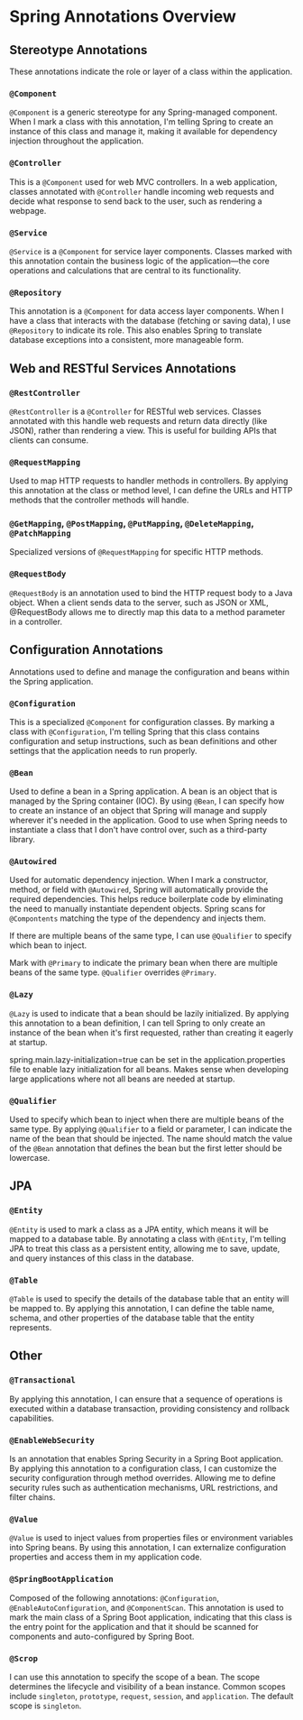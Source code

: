 # Spring Annotations Overview

## Stereotype Annotations

These annotations indicate the role or layer of a class within the application.

### `@Component`
`@Component` is a generic stereotype for any Spring-managed component. When I mark a class with this annotation, I'm telling Spring to create an instance of this class and manage it, making it available for dependency injection throughout the application.

### `@Controller`
This is a `@Component` used for web MVC controllers. In a web application, classes annotated with `@Controller` handle incoming web requests and decide what response to send back to the user, such as rendering a webpage.

### `@Service`
`@Service` is a `@Component` for service layer components. Classes marked with this annotation contain the business logic of the application—the core operations and calculations that are central to its functionality.

### `@Repository`
This annotation is a `@Component` for data access layer components. When I have a class that interacts with the database (fetching or saving data), I use `@Repository` to indicate its role. This also enables Spring to translate database exceptions into a consistent, more manageable form.

## Web and RESTful Services Annotations

### `@RestController`
`@RestController` is a `@Controller` for RESTful web services. Classes annotated with this handle web requests and return data directly (like JSON), rather than rendering a view. This is useful for building APIs that clients can consume.

### `@RequestMapping`
Used to map HTTP requests to handler methods in controllers. By applying this annotation at the class or method level, I can define the URLs and HTTP methods that the controller methods will handle.

### `@GetMapping`, `@PostMapping`, `@PutMapping`, `@DeleteMapping`, `@PatchMapping`
Specialized versions of `@RequestMapping` for specific HTTP methods.

### `@RequestBody`
`@RequestBody` is an annotation used to bind the HTTP request body to a Java object. When a client sends data to the server, such as JSON or XML, @RequestBody allows me to directly map this data to a method parameter in a controller.

## Configuration Annotations

Annotations used to define and manage the configuration and beans within the Spring application.

### `@Configuration`
This is a specialized `@Component` for configuration classes. By marking a class with `@Configuration`, I'm telling Spring that this class contains configuration and setup instructions, such as bean definitions and other settings that the application needs to run properly.

### `@Bean`
Used to define a bean in a Spring application. A bean is an object that is managed by the Spring container (IOC). By using `@Bean`, I can specify how to create an instance of an object that Spring will manage and supply wherever it's needed in the application. Good to use when Spring needs to instantiate a class that I don't have control over, such as a third-party library.

### `@Autowired`
Used for automatic dependency injection. When I mark a constructor, method, or field with `@Autowired`, Spring will automatically provide the required dependencies. This helps reduce boilerplate code by eliminating the need to manually instantiate dependent objects. Spring scans for `@Compontents` matching the type of the dependency and injects them.

If there are multiple beans of the same type, I can use `@Qualifier` to specify which bean to inject.

Mark with `@Primary` to indicate the primary bean when there are multiple beans of the same type. `@Qualifier` overrides `@Primary`.

### `@Lazy`
`@Lazy` is used to indicate that a bean should be lazily initialized. By applying this annotation to a bean definition, I can tell Spring to only create an instance of the bean when it's first requested, rather than creating it eagerly at startup.

spring.main.lazy-initialization=true can be set in the application.properties file to enable lazy initialization for all beans. Makes sense when developing large applications where not all beans are needed at startup.


### `@Qualifier`
Used to specify which bean to inject when there are multiple beans of the same type. By applying `@Qualifier` to a field or parameter, I can indicate the name of the bean that should be injected. The name should match the value of the `@Bean` annotation that defines the bean but the first letter should be lowercase.

## JPA

### `@Entity`
`@Entity` is used to mark a class as a JPA entity, which means it will be mapped to a database table. By annotating a class with `@Entity`, I'm telling JPA to treat this class as a persistent entity, allowing me to save, update, and query instances of this class in the database.

### `@Table`
`@Table` is used to specify the details of the database table that an entity will be mapped to. By applying this annotation, I can define the table name, schema, and other properties of the database table that the entity represents.

## Other

### `@Transactional`
By applying this annotation, I can ensure that a sequence of operations is executed within a database transaction, providing consistency and rollback capabilities.

### `@EnableWebSecurity`
Is an annotation that enables Spring Security in a Spring Boot application. By applying this annotation to a configuration class, I can customize the security configuration through method overrides. Allowing me to define security rules such as authentication mechanisms, URL restrictions, and filter chains.

### `@Value`
`@Value` is used to inject values from properties files or environment variables into Spring beans. By using this annotation, I can externalize configuration properties and access them in my application code.

### `@SpringBootApplication`
Composed of the following annotations: `@Configuration`, `@EnableAutoConfiguration`, and `@ComponentScan`. This annotation is used to mark the main class of a Spring Boot application, indicating that this class is the entry point for the application and that it should be scanned for components and auto-configured by Spring Boot.

### `@Scrop`
I can use this annotation to specify the scope of a bean. The scope determines the lifecycle and visibility of a bean instance. Common scopes include `singleton`, `prototype`, `request`, `session`, and `application`. The default scope is `singleton`.
